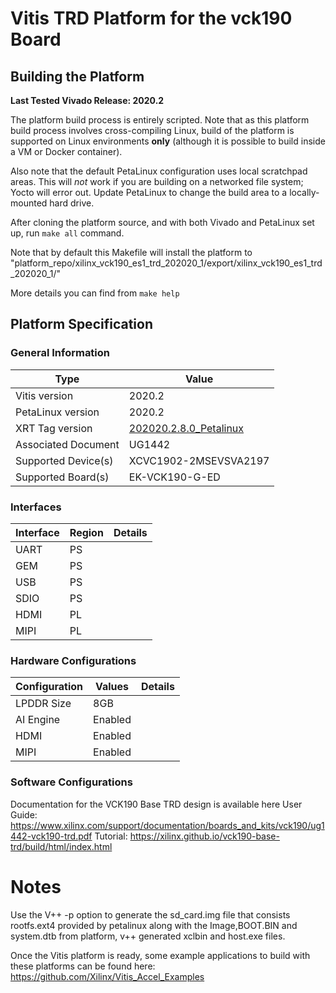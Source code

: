 # Vitis TRD Platform for the vck190 Board

## Building the Platform

**Last Tested Vivado Release: 2020.2**

The platform build process is entirely scripted. Note that as this platform
build process involves cross-compiling Linux, build of the platform is supported
on Linux environments **only** (although it is possible to build inside a VM or
Docker container).

Also note that the default PetaLinux configuration uses local scratchpad areas. This
will *not* work if you are building on a networked file system; Yocto will error out.
Update PetaLinux to change the build area to a locally-mounted hard drive.

After cloning the platform source, and with both Vivado and PetaLinux set up, run
`make all` command. 

Note that by default this Makefile will install the platform to "platform_repo/xilinx_vck190_es1_trd_202020_1/export/xilinx_vck190_es1_trd_202020_1/"

More details you can find from `make help`

## Platform Specification

### General Information

| Type                | Value                       |
| -----------------   | --------------------------- |
| Vitis version       | 2020.2                      |
| PetaLinux version   | 2020.2                      |
| XRT Tag version     | [202020.2.8.0_Petalinux](https://github.com/Xilinx/XRT/releases/tag/202020.2.8.0_PetaLinux)              |
| Associated Document | UG1442                      | 
| Supported Device(s) | XCVC1902-2MSEVSVA2197       |
| Supported Board(s)  | EK-VCK190-G-ED              |

### Interfaces

| Interface | Region | Details            |
| --------- | ------ | ------------------ |
| UART      | PS     |                    |
| GEM       | PS     |                    |
| USB       | PS     |                    |
| SDIO      | PS     |                    |
| HDMI      | PL     |                    |
| MIPI      | PL     |                    |

### Hardware Configurations

| Configuration                 | Values                                                | Details                             |
| ----------------------------- | ----------------------------------------------------- | ------------------------------------|
| LPDDR Size                    | 8GB                                                   |                                     |
| AI Engine                     | Enabled                                               |                                     |
| HDMI                          | Enabled                                               |                                     |
| MIPI                          | Enabled                                               |                                     |

### Software Configurations

Documentation for the VCK190 Base TRD design is available here
User Guide: https://www.xilinx.com/support/documentation/boards_and_kits/vck190/ug1442-vck190-trd.pdf
Tutorial: https://xilinx.github.io/vck190-base-trd/build/html/index.html

# Notes

Use the V++ -p option to generate the sd_card.img file that consists rootfs.ext4 provided by petalinux along with the Image,BOOT.BIN and system.dtb from platform, v++ generated xclbin and host.exe files.

Once the Vitis platform is ready, some example applications to build with these platforms can be found here:
https://github.com/Xilinx/Vitis_Accel_Examples
